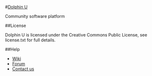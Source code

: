 #[Dolphin U](http://www.boonex.com)

Community software platform

##License

Dolphin U is licensed under the Creative Commons Public License, see license.txt for full details.

##Help

- [Wiki](https://github.com/boonex/dolphin/wiki)
- [Forum](http://www.boonex.com/forums)
- [Contact us](http://www.boonex.com/help/contact)
